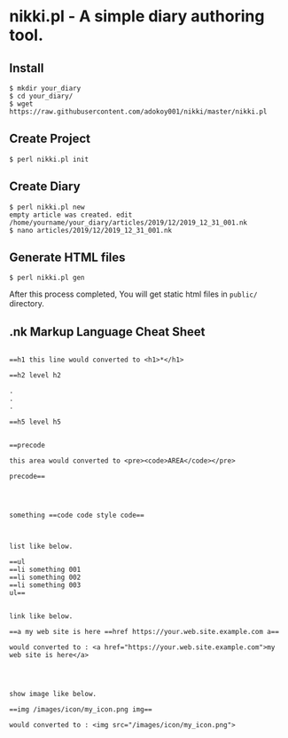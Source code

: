nikki.pl - A simple diary authoring tool.
====

## Install

```
$ mkdir your_diary
$ cd your_diary/
$ wget https://raw.githubusercontent.com/adokoy001/nikki/master/nikki.pl
```

## Create Project

```
$ perl nikki.pl init
```

## Create Diary

```
$ perl nikki.pl new
empty article was created. edit /home/yourname/your_diary/articles/2019/12/2019_12_31_001.nk
$ nano articles/2019/12/2019_12_31_001.nk
```

## Generate HTML files

```
$ perl nikki.pl gen
```

After this process completed, You will get static html files in ```public/``` directory.

## .nk Markup Language Cheat Sheet

```

==h1 this line would converted to <h1>*</h1>

==h2 level h2

.
.
.

==h5 level h5


==precode

this area would converted to <pre><code>AREA</code></pre>

precode==




something ==code code style code== 



list like below.

==ul
==li something 001
==li something 002
==li something 003
ul==


link like below.

==a my web site is here ==href https://your.web.site.example.com a==

would converted to : <a href="https://your.web.site.example.com">my web site is here</a>




show image like below.

==img /images/icon/my_icon.png img==

would converted to : <img src="/images/icon/my_icon.png">


```

